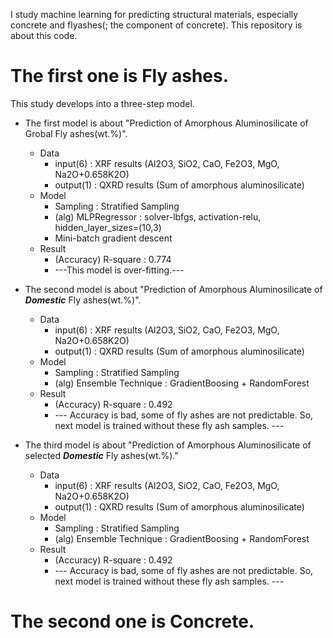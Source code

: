 I study machine learning for predicting structural materials, especially concrete and flyashes(; the component of concrete). This repository is about this code.

The first one is Fly ashes.
=================
This study develops into a three-step model.
* The first model is about "Prediction of Amorphous Aluminosilicate of Grobal Fly ashes(wt.%)". 
  * Data
    * input(6) : XRF results (Al2O3, SiO2, CaO, Fe2O3, MgO, Na2O+0.658K2O)
    * output(1) : QXRD results (Sum of amorphous aluminosilicate)
  * Model
    * Sampling : Stratified Sampling
    * (alg) MLPRegressor : solver-lbfgs, activation-relu, hidden_layer_sizes=(10,3)
    * Mini-batch gradient descent 
  * Result
    * (Accuracy) R-square : 0.774
    * ---This model is over-fitting.---


* The second model is about "Prediction of Amorphous Aluminosilicate of **_Domestic_** Fly ashes(wt.%)". 
  * Data
    * input(6) : XRF results (Al2O3, SiO2, CaO, Fe2O3, MgO, Na2O+0.658K2O)
    * output(1) : QXRD results (Sum of amorphous aluminosilicate)
  * Model
    * Sampling : Stratified Sampling
    * (alg) Ensemble Technique : GradientBoosing + RandomForest
  * Result
    * (Accuracy) R-square : 0.492
    * --- Accuracy is bad, some of fly ashes are not predictable. So, next model is trained without these fly ash samples. ---
    

* The third model is about "Prediction of Amorphous Aluminosilicate of selected **_Domestic_**  Fly ashes(wt.%)."
  * Data
    * input(6) : XRF results (Al2O3, SiO2, CaO, Fe2O3, MgO, Na2O+0.658K2O)
    * output(1) : QXRD results (Sum of amorphous aluminosilicate)
  * Model
    * Sampling : Stratified Sampling
    * (alg) Ensemble Technique : GradientBoosing + RandomForest
  * Result
    * (Accuracy) R-square : 0.492
    * --- Accuracy is bad, some of fly ashes are not predictable. So, next model is trained without these fly ash samples. ---




The second one is Concrete.
===================
